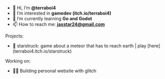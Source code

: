 - 👋 Hi, I’m **@terraboi4**
- 👀 I’m interested in **gamedev (itch.io/terraboi4)**
- 🌱 I’m currently learning **Go and Godot**
- 📫 How to reach me: **jaxstar24@gmail.com**

Projects:
 - 🌟 starstruck: game about a meteor that has to reach earth | play [here] (terraboi4.itch.io/starstruck)

Working on:
 - 🧑‍💻 Building personal website with glitch
  
  
  

<!---
terraboi4/terraboi4 is a ✨ special ✨ repository because its `README.md` (this file) appears on your GitHub profile.
You can click the Preview link to take a look at your changes.
--->
